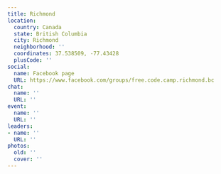 ```yaml
---
title: Richmond
location:
  country: Canada
  state: British Columbia
  city: Richmond
  neighborhood: ''
  coordinates: 37.538509, -77.43428
  plusCode: ''
social:
  name: Facebook page
  URL: https://www.facebook.com/groups/free.code.camp.richmond.bc
chat:
  name: ''
  URL: ''
event:
  name: ''
  URL: ''
leaders:
- name: ''
  URL: ''
photos:
  old: ''
  cover: ''
---
```


